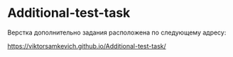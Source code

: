 # Additional-test-task

Верстка дополнительно задания расположена по следующему адресу:

https://viktorsamkevich.github.io/Additional-test-task/
